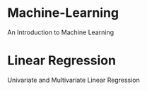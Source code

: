 # Machine-Learning
An Introduction to Machine Learning

# Linear Regression
Univariate and Multivariate Linear Regression
